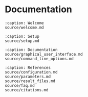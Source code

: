 # Documentation

```{toctree}
:caption: Welcome
source/welcome.md
```

```{toctree}
:caption: Setup
source/setup.md
```

```{toctree}
:caption: Documentation
source/graphical_user_interface.md
source/command_line_options.md

```

```{toctree}
:caption: References
source/configuration.md
source/parameters.md
source/result_files.md
source/faq.md
source/citations.md
```